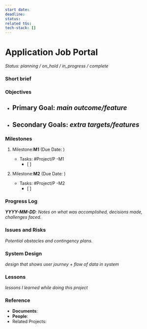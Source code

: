 ```yaml
---
start date: 
deadline: 
status: 
related tGs: 
tech-stack: []
---
```

# Application Job Portal
*Status: planning /  on_hold / in_progress / complete*
### Short brief


### **Objectives**
- **Primary Goal**: *main outcome/feature*
	- 
- **Secondary Goals**: *extra targets/features*
	- 

### **Milestones**

1. Milestone:**M1** (Due Date: )
   - Tasks: #Project/P -M1
      - [ ] 



2. Milestone:**M2** (Due Date: )
   - Tasks: #Project/P -M2
     - [ ] 


### **Progress Log**
***YYYY-MM-DD**: Notes on what was accomplished, decisions made, challenges faced.*



### Issues and Risks
*Potential obstacles and contingency plans.*


### System Design
*design that shows user journey + flow of data in system*

### Lessons
*lessons I learned while doing this project*


### **Reference**
- **Documents**: 
- **People**: 
- Related Projects: 





